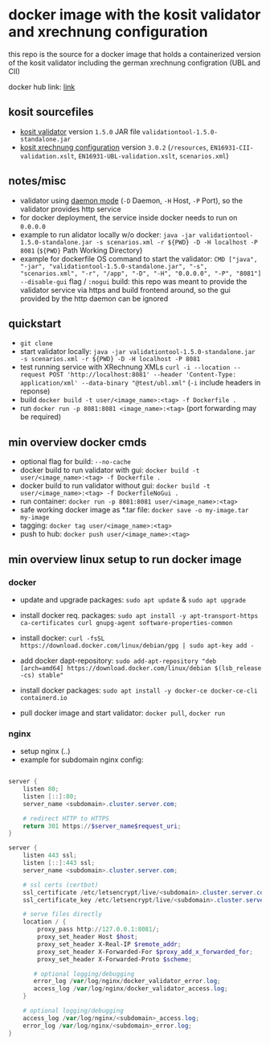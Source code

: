 # docker image with the kosit validator and xrechnung configuration

this repo is the source for a docker image that holds a containerized version of the kosit validator including the german xrechnung configration (UBL and CII)

docker hub link: [link](https://hub.docker.com/r/flx235/xr-validator-service)

## kosit sourcefiles

- [kosit validator](https://github.com/itplr-kosit/validator) version `1.5.0` JAR file `validationtool-1.5.0-standalone.jar`
- [kosit xrechnung configuration](https://github.com/itplr-kosit/validator-configuration-xrechnung/) version `3.0.2` (`/resources`, `EN16931-CII-validation.xslt`, `EN16931-UBL-validation.xslt`, `scenarios.xml`)

## notes/misc

- validator using [daemon mode](https://github.com/itplr-kosit/validator/blob/main/docs/daemon.md) (`-D` Daemon, `-H` Host, `-P` Port), so the validator provides http service
- for docker deployment, the service inside docker needs to run on `0.0.0.0`
- example to run alidator locally w/o docker: `java -jar validationtool-1.5.0-standalone.jar -s scenarios.xml -r ${PWD} -D -H localhost -P 8081` (`${PWD}` Path Working Directory)
- example for dockerfile OS command to start the validator:
`CMD ["java", "-jar", "validationtool-1.5.0-standalone.jar", "-s", "scenarios.xml", "-r", "/app", "-D", "-H", "0.0.0.0", "-P", "8081"]`
`--disable-gui` flag / `:nogui` build: this repo was meant to provide the validator service via https and build frontend around, so the gui provided by the http daemon can be ignored

## quickstart

- `git clone`
- start validator locally: `java -jar validationtool-1.5.0-standalone.jar -s scenarios.xml -r ${PWD} -D -H localhost -P 8081`
- test running service with XRechnung XMLs `curl -i --location --request POST 'http://localhost:8081' --header 'Content-Type: application/xml' --data-binary "@test/ubl.xml"` (`-i` include headers in reponse)
- build `docker build -t user/<image_name>:<tag> -f Dockerfile .`
- run `docker run -p 8081:8081 <image_name>:<tag>` (port forwarding may be required)

## min overview docker cmds

- optional flag for build: `--no-cache`
- docker build to run validator with gui: `docker build -t user/<image_name>:<tag> -f Dockerfile .`
- docker build to run validator without gui: `docker build -t user/<image_name>:<tag> -f DockerfileNoGui .`
- run container: `docker run -p 8081:8081 user/<image_name>:<tag>`
- safe working docker image as \*.tar file: `docker save -o my-image.tar my-image`
- tagging: `docker tag user/<image_name>:<tag>`
- push to hub: `docker push user/<image_name>:<tag>`

## min overview linux setup to run docker image

### docker

- update and upgrade packages: `sudo apt update` & `sudo apt upgrade`

- install docker req. packages:
`sudo apt install -y apt-transport-https ca-certificates curl gnupg-agent software-properties-common`

- install docker: `curl -fsSL https://download.docker.com/linux/debian/gpg | sudo apt-key add -`

- add docker dapt-repository: `sudo add-apt-repository "deb [arch=amd64] https://download.docker.com/linux/debian $(lsb_release -cs) stable"`

- install docker packages:
`sudo apt install -y docker-ce docker-ce-cli containerd.io`

- pull docker image and start validator: `docker pull`, `docker run`

### nginx

- setup nginx (..)
- example for subdomain nginx config:

```powershell

server {
    listen 80;
    listen [::]:80;
    server_name <subdomain>.cluster.server.com;

    # redirect HTTP to HTTPS
    return 301 https://$server_name$request_uri;
}

server {
    listen 443 ssl;
    listen [::]:443 ssl;
    server_name <subdomain>.cluster.server.com;

    # ssl certs (certbot)
    ssl_certificate /etc/letsencrypt/live/<subdomain>.cluster.server.com/fullchain.pem;
    ssl_certificate_key /etc/letsencrypt/live/<subdomain>.cluster.server.com/privkey.pem;

    # serve files directly
    location / {
        proxy_pass http://127.0.0.1:8081/;
        proxy_set_header Host $host;
        proxy_set_header X-Real-IP $remote_addr;
        proxy_set_header X-Forwarded-For $proxy_add_x_forwarded_for;
        proxy_set_header X-Forwarded-Proto $scheme;

       # optional logging/debugging 
       error_log /var/log/nginx/docker_validator_error.log;
       access_log /var/log/nginx/docker_validator_access.log;
    }

    # optional logging/debugging
    access_log /var/log/nginx/<subdomain>_access.log;
    error_log /var/log/nginx/<subdomain>_error.log;
}
```
